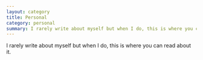 ```yaml
---
layout: category
title: Personal
category: personal
summary: I rarely write about myself but when I do, this is where you can read about it.
---
```

I rarely write about myself but when I do, this is where you can read about it.

